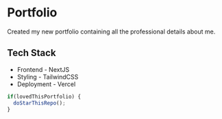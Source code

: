 # Portfolio

Created my new portfolio containing all the professional details about me.

## Tech Stack

- Frontend - NextJS
- Styling - TailwindCSS
- Deployment - Vercel

```javascript
if(lovedThisPortfolio) {
  doStarThisRepo();
}
```
